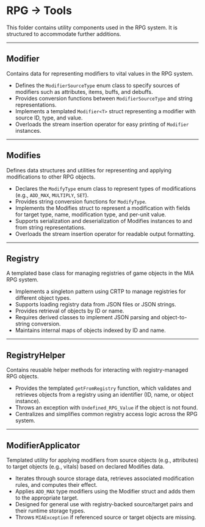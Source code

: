 # RPG -> Tools

This folder contains utility components used in the RPG system. It is structured to accommodate further additions.

---

## Modifier

Contains data for representing modifiers to vital values in the RPG system.

- Defines the `ModifierSourceType` enum class to specify sources of modifiers such as attributes, items, buffs, and debuffs.
- Provides conversion functions between `ModifierSourceType` and string representations.
- Implements a templated `Modifier<T>` struct representing a modifier with source ID, type, and value.
- Overloads the stream insertion operator for easy printing of `Modifier` instances.

---

## Modifies

Defines data structures and utilities for representing and applying modifications to other RPG objects.

- Declares the `ModifyType` enum class to represent types of modifications (e.g., `ADD_MAX`, `MULTIPLY`, `SET`).
- Provides string conversion functions for `ModifyType`.
- Implements the Modifies struct to represent a modification with fields for target type, name, modification type, and per-unit value.
- Supports serialization and deserialization of Modifies instances to and from string representations.
- Overloads the stream insertion operator for readable output formatting.

---

## Registry

A templated base class for managing registries of game objects in the MIA RPG system.

- Implements a singleton pattern using CRTP to manage registries for different object types.
- Supports loading registry data from JSON files or JSON strings.
- Provides retrieval of objects by ID or name.
- Requires derived classes to implement JSON parsing and object-to-string conversion.
- Maintains internal maps of objects indexed by ID and name.

---

## RegistryHelper

Contains reusable helper methods for interacting with registry-managed RPG objects.

- Provides the templated `getFromRegistry` function, which validates and retrieves objects from a registry using an identifier (ID, name, or object instance).
- Throws an exception with `Undefined_RPG_Value` if the object is not found.
- Centralizes and simplifies common registry access logic across the RPG system.

---

## ModifierApplicator

Templated utility for applying modifiers from source objects (e.g., attributes) to target objects (e.g., vitals) based on declared Modifies data.

- Iterates through source storage data, retrieves associated modification rules, and computes their effect.
- Applies `ADD_MAX` type modifiers using the Modifier struct and adds them to the appropriate target.
- Designed for general use with registry-backed source/target pairs and their runtime storage types.
- Throws `MIAException` if referenced source or target objects are missing.
